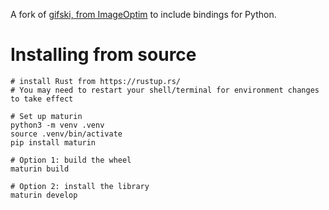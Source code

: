 A fork of [gifski, from ImageOptim](https://github.com/ImageOptim/gifski) to include bindings for Python.

# Installing from source
```
# install Rust from https://rustup.rs/
# You may need to restart your shell/terminal for environment changes to take effect

# Set up maturin
python3 -m venv .venv
source .venv/bin/activate
pip install maturin

# Option 1: build the wheel
maturin build

# Option 2: install the library
maturin develop
```